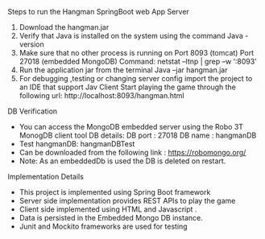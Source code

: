 Steps to run the Hangman SpringBoot  web App
Server
1.	Download the hangman.jar  
2.	Verify that Java is installed on the system using the command
Java -version
3.	Make sure that no other process is running on 
Port 8093 (tomcat)
Port 27018 (embedded MongoDB)
Command: netstat –ltnp | grep –w ‘:8093’
4.	Run the application jar from the terminal
Java –jar hangman.jar
5.	For debugging ,testing or changing server config import the project to an IDE that support Jav
Client
Start playing the game through the following url:
http://localhost:8093/hangman.html



DB Verification 
- You can access the MongoDB embedded server using  the Robo 3T MonogDB client tool
	DB details:
	DB port : 27018
	DB name : hangmanDB
- Test hangmanDB: hangmanDBTest
- Can be downloaded from the following link : https://robomongo.org/
- Note: As an embeddedDb is used the DB is deleted on restart.

Implementation Details
-	This project is implemented using Spring Boot framework 
-	Server side implementation provides REST APIs to play the game
- Client side implemented using HTML and Javascript .
- Data is persisted in the Embedded Mongo DB instance.
- Junit and Mockito frameworks are used for testing



